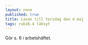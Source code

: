 ```yaml
---
layout: none
published: true
title: Läxan till torsdag den 4 maj
tags: rub16.4 läksyt
---
```

Gör s. 6 i arbetshäftet.